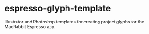 espresso-glyph-template
=======================

Illustrator and Photoshop templates for creating project glyphs for the MacRabbit Espresso app.

